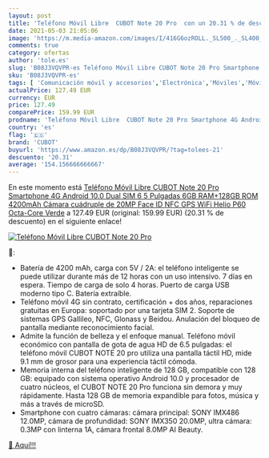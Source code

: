 ```yaml
---
layout: post
title: 'Teléfono Móvil Libre  CUBOT Note 20 Pro  con un 20.31 % de descuento'
date: 2021-05-03 21:05:06
image: 'https://m.media-amazon.com/images/I/416G6ozROLL._SL500_._SL400_.jpg'
comments: true
category: ofertas
author: 'tole.es'
slug: 'B08J3VQVPR-es Teléfono Móvil Libre CUBOT Note 20 Pro Smartphone 4G...'
sku: 'B08J3VQVPR-es'
tags: [ 'Comunicación móvil y accesorios','Electrónica','Móviles','Móviles y smartphones libres','android','cubot', ]
actualPrice: 127.49 EUR
currency: EUR
price: 127.49
comparePrice: 159.99 EUR
prodname: 'Teléfono Móvil Libre  CUBOT Note 20 Pro Smartphone 4G Android 10.0 Dual SIM 6 5 Pulgadas 6GB RAM+128GB ROM 4200mAh Cámara cuádruple de 20MP Face ID  NFC  GPS WiFi  Helio P60  Octa-Core  Verde'
country: 'es'
flag: '🇪🇸'
brand: 'CUBOT'
buyurl: 'https://www.amazon.es/dp/B08J3VQVPR/?tag=tolees-21'
descuento: '20.31'
average: '154.156666666667'
---
```


En este momento está [Teléfono Móvil Libre  CUBOT Note 20 Pro Smartphone 4G Android 10.0 Dual SIM 6 5 Pulgadas 6GB RAM+128GB ROM 4200mAh Cámara cuádruple de 20MP Face ID  NFC  GPS WiFi  Helio P60  Octa-Core  Verde](https://www.amazon.es/dp/B08J3VQVPR/?tag=tolees-21) a 127.49 EUR (original: 159.99 EUR) (20.31 %  de descuento) en el siguiente enlace!

[![Teléfono Móvil Libre  CUBOT Note 20 Pro ](https://m.media-amazon.com/images/I/416G6ozROLL._SL500_._SL400_.jpg)](https://www.amazon.es/dp/B08J3VQVPR/?tag=tolees-21)

🔎:

- Batería de 4200 mAh, carga con 5V / 2A: el teléfono inteligente se puede utilizar durante más de 12 horas con un uso intensivo. 7 días en espera. Tiempo de carga de solo 4 horas. Puerto de carga USB moderno tipo C. Batería extraíble.
- Teléfono móvil 4G sin contrato, certificación + dos años, reparaciones gratuitas en Europa: soportado por una tarjeta SIM 2. Soporte de sistemas GPS Gallileo, NFC, Glonass y Beidou. Anulación del bloqueo de pantalla mediante reconocimiento facial.
- Admite la función de belleza y el enfoque manual. Teléfono móvil económico con pantalla de gota de agua HD de 6.5 pulgadas: el teléfono móvil CUBOT NOTE 20 pro utiliza una pantalla táctil HD, mide 9.1 mm de grosor para una experiencia táctil cómoda.
- Memoria interna del teléfono inteligente de 128 GB, compatible con 128 GB: equipado con sistema operativo Android 10.0 y procesador de cuatro núcleos, el CUBOT NOTE 20 Pro funciona sin demora y muy rápidamente. Hasta 128 GB de memoria expandible para fotos, música y más a través de microSD.
- Smartphone con cuatro cámaras: cámara principal: SONY IMX486 12.0MP, cámara de profundidad: SONY IMX350 20.0MP, ultra cámara: 0.3MP con linterna 1A, cámara frontal 8.0MP AI Beauty.

[🛒 Aquí!!!](https://www.amazon.es/dp/B08J3VQVPR/?tag=tolees-21)
